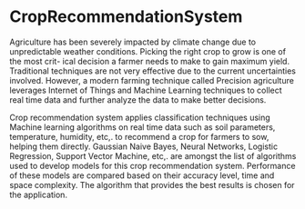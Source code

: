 # CropRecommendationSystem

Agriculture has been severely impacted by climate change due to unpredictable weather conditions. Picking the right crop to grow is one of the most crit- ical decision a farmer needs to make to gain maximum yield. Traditional techniques are not very effective due to the current uncertainties involved. However, a modern farming technique called Precision agriculture leverages Internet of Things and Machine Learning techniques to collect real time data and further analyze the data to make better decisions.

Crop recommendation system applies classification techniques using Machine learning algorithms on real time data such as soil parameters, temperature, humidity, etc,. to recommend a crop for farmers to sow, helping them directly. Gaussian Naive Bayes, Neural Networks, Logistic Regression, Support Vector Machine, etc,. are amongst the list of algorithms used to develop models for this crop recommendation system. Performance of these models are compared based on their accuracy level, time and space complexity. The algorithm that provides the best results is chosen for the application.
